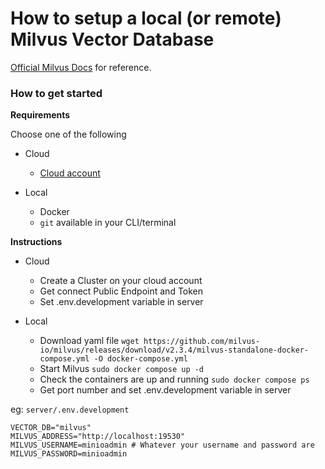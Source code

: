 # How to setup a local (or remote) Milvus Vector Database

[Official Milvus Docs](https://milvus.io/docs/example_code.md) for reference.

### How to get started

**Requirements**

Choose one of the following

- Cloud
  - [Cloud account](https://cloud.zilliz.com/)

- Local
  - Docker
  - `git` available in your CLI/terminal

**Instructions**

- Cloud
  - Create a Cluster on your cloud account
  - Get connect Public Endpoint and Token
  - Set .env.development variable in server

- Local
  - Download yaml file `wget https://github.com/milvus-io/milvus/releases/download/v2.3.4/milvus-standalone-docker-compose.yml -O docker-compose.yml`
  - Start Milvus `sudo docker compose up -d`
  - Check the containers are up and running `sudo docker compose ps`
  - Get port number and set .env.development variable in server

eg: `server/.env.development`

```
VECTOR_DB="milvus"
MILVUS_ADDRESS="http://localhost:19530"
MILVUS_USERNAME=minioadmin # Whatever your username and password are
MILVUS_PASSWORD=minioadmin
```
